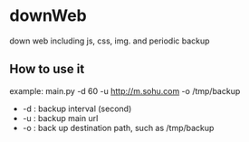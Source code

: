 # downWeb
down web including js, css, img. and periodic backup

## How to use it
example: main.py -d 60 -u http://m.sohu.com -o /tmp/backup 
* -d : backup interval (second)
* -u : backup main url
* -o : back up destination path, such as /tmp/backup
